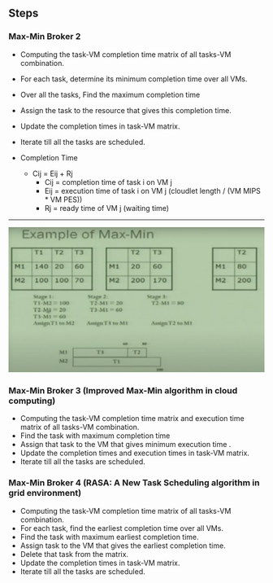 ## Steps

### Max-Min Broker 2

* Computing the task-VM completion time matrix of all tasks-VM combination.
* For each task, determine its minimum completion time over all VMs.
* Over all the tasks, Find the maximum completion time
* Assign the task to the resource that gives this completion time.
* Update the completion times in task-VM matrix.
* Iterate till all the tasks are scheduled.

* Completion Time
  * Cij = Eij + Rj
    * Cij = completion time of task i on VM j 
    * Eij = execution time of task i on VM j (cloudlet length / (VM MIPS * VM PES))
    * Rj = ready time of VM j (waiting time)

-------------------------------------------------------------------------------------------

![alt text](https://github.com/abhijithremesh/SchedulingHeuristics/blob/main/images/MAX-MIN%20example.PNG)


### Max-Min Broker 3 (Improved Max-Min algorithm in cloud computing)

* Computing the task-VM completion time matrix and execution time matrix of all tasks-VM combination.
* Find the task with maximum completion time
* Assign that task to the VM that gives minimum execution time .
* Update the completion times  and execution times in task-VM matrix.
* Iterate till all the tasks are scheduled.

### Max-Min Broker 4 (RASA: A New Task Scheduling algorithm in grid environment)

* Computing the task-VM completion time matrix of all tasks-VM combination.
* For each task, find the earliest completion time over all VMs.
* Find the task with maximum earliest completion time.
* Assign task to the VM that gives the earliest completion time.
* Delete that task from the matrix.
* Update the completion times in task-VM matrix.
* Iterate till all the tasks are scheduled.
